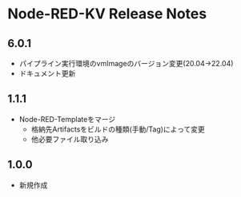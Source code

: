 # Node-RED-KV Release Notes

## 6.0.1

* パイプライン実行環境のvmImageのバージョン変更(20.04→22.04)
* ドキュメント更新

## 1.1.1

* Node-RED-Templateをマージ
  * 格納先Artifactsをビルドの種類(手動/Tag)によって変更
  * 他必要ファイル取り込み

## 1.0.0

* 新規作成